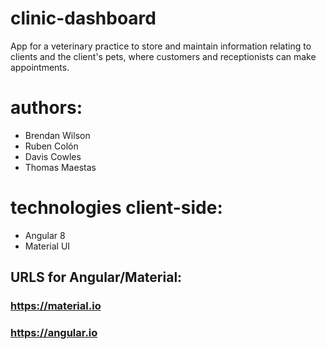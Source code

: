 # clinic-dashboard
App for a veterinary practice to store and maintain information relating to clients and the client's pets, where customers and receptionists can make appointments.

# authors:
 - Brendan Wilson
 - Ruben Colón
 - Davis Cowles
 - Thomas Maestas
 
# technologies client-side:
 - Angular 8
 - Material UI

## URLS for Angular/Material:
### https://material.io
### https://angular.io 
